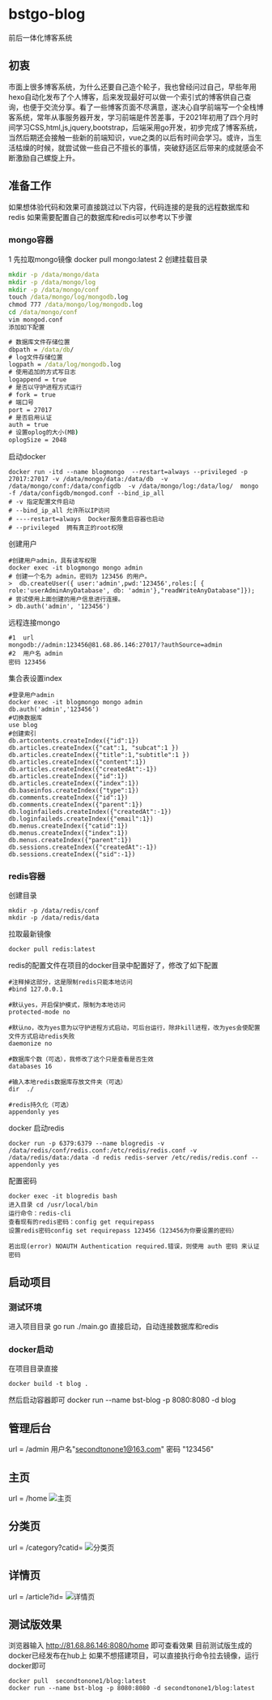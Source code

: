 # bstgo-blog
前后一体化博客系统

## 初衷
市面上很多博客系统，为什么还要自己造个轮子，我也曾经问过自己，早些年用hexo自动化发布了个人博客，后来发现最好可以做一个索引式的博客供自己查询，也便于交流分享。看了一些博客页面不尽满意，遂决心自学前端写一个全栈博客系统，常年从事服务器开发，学习前端是件苦差事，于2021年初用了四个月时间学习CSS,html,js,jquery,bootstrap，后端采用go开发，初步完成了博客系统，当然后期还会接触一些新的前端知识，vue之类的以后有时间会学习。或许，当生活枯燥的时候，就尝试做一些自己不擅长的事情，突破舒适区后带来的成就感会不断激励自己螺旋上升。

## 准备工作
如果想体验代码和效果可直接跳过以下内容，代码连接的是我的远程数据库和redis
如果需要配置自己的数据库和redis可以参考以下步骤
###  mongo容器
1 先拉取mongo镜像
docker pull mongo:latest
2 创建挂载目录
``` cmd
mkdir -p /data/mongo/data
mkdir -p /data/mongo/log
mkdir -p /data/mongo/conf
touch /data/mongo/log/mongodb.log
chmod 777 /data/mongo/log/mongodb.log
cd /data/mongo/conf
vim mongod.conf
添加如下配置
```

``` cmd
# 数据库文件存储位置
dbpath = /data/db/
# log文件存储位置
logpath = /data/log/mongodb.log
# 使用追加的方式写日志
logappend = true
# 是否以守护进程方式运行
# fork = true
# 端口号
port = 27017
# 是否启用认证
auth = true
# 设置oplog的大小(MB)
oplogSize = 2048 
```

启动docker
```
docker run -itd --name blogmongo  --restart=always --privileged -p 27017:27017 -v /data/mongo/data:/data/db  -v /data/mongo/conf:/data/configdb  -v /data/mongo/log:/data/log/  mongo  -f /data/configdb/mongod.conf --bind_ip_all  
# -v 指定配置文件启动
# --bind_ip_all 允许所以IP访问
# ----restart=always  Docker服务重启容器也启动
# --privileged  拥有真正的root权限 
```

创建用户
```
#创建用户admin，具有读写权限
docker exec -it blogmongo mongo admin
# 创建一个名为 admin，密码为 123456 的用户。
>  db.createUser({ user:'admin',pwd:'123456',roles:[ { role:'userAdminAnyDatabase', db: 'admin'},"readWriteAnyDatabase"]});
# 尝试使用上面创建的用户信息进行连接。
> db.auth('admin', '123456')
```
   
远程连接mongo
``` 
#1  url
mongodb://admin:123456@81.68.86.146:27017/?authSource=admin
#2  用户名 admin
密码 123456
```

集合表设置index

```
#登录用户admin
docker exec -it blogmongo mongo admin
db.auth('admin','123456')
#切换数据库
use blog
#创建索引
db.artcontents.createIndex({"id":1})
db.articles.createIndex({"cat":1, "subcat":1 })
db.articles.createIndex({"title":1,"subtitle":1 })
db.articles.createIndex({"content":1})
db.articles.createIndex({"createdAt":-1})
db.articles.createIndex({"id":1})
db.articles.createIndex({"index":1})
db.baseinfos.createIndex({"type":1})
db.comments.createIndex({"id":1})
db.comments.createIndex({"parent":1})
db.loginfaileds.createIndex({"createdAt":-1})
db.loginfaileds.createIndex({"email":1})
db.menus.createIndex({"catid":1})
db.menus.createIndex({"index":1})
db.menus.createIndex({"parent":1})
db.sessions.createIndex({"createdAt":-1})
db.sessions.createIndex({"sid":-1})
```

###  redis容器

创建目录
```
mkdir -p /data/redis/conf
mkdir -p /data/redis/data
```

拉取最新镜像
```
docker pull redis:latest
```

redis的配置文件在项目的docker目录中配置好了，修改了如下配置

```
#注释掉这部分，这是限制redis只能本地访问
#bind 127.0.0.1 

#默认yes，开启保护模式，限制为本地访问
protected-mode no 

#默认no，改为yes意为以守护进程方式启动，可后台运行，除非kill进程，改为yes会使配置文件方式启动redis失败
daemonize no

#数据库个数（可选），我修改了这个只是查看是否生效
databases 16

#输入本地redis数据库存放文件夹（可选）
dir  ./ 

#redis持久化（可选）
appendonly yes 
```

docker 启动redis
```
docker run -p 6379:6379 --name blogredis -v /data/redis/conf/redis.conf:/etc/redis/redis.conf -v /data/redis/data:/data -d redis redis-server /etc/redis/redis.conf --appendonly yes
```

配置密码
```
docker exec -it blogredis bash
进入目录 cd /usr/local/bin
运行命令：redis-cli
查看现有的redis密码：config get requirepass
设置redis密码config set requirepass 123456（123456为你要设置的密码）

若出现(error) NOAUTH Authentication required.错误，则使用 auth 密码 来认证密码
```
## 启动项目
### 测试环境
进入项目目录 go run ./main.go 直接启动，自动连接数据库和redis
### docker启动
在项目目录直接 
```
docker build -t blog .
``` 
然后启动容器即可
docker run --name bst-blog -p 8080:8080 -d blog

## 管理后台
url = /admin
用户名"secondtonone1@163.com"
密码 "123456"

## 主页
url = /home
![主页](./demopic/2.png)
## 分类页
url = /category?catid=
![分类页](./demopic/3.png)
## 详情页
url = /article?id=
![详情页](./demopic/1.png)
## 测试版效果

浏览器输入
http://81.68.86.146:8080/home
即可查看效果
目前测试版生成的docker已经发布在hub上
如果不想搭建项目，可以直接执行命令拉去镜像，运行docker即可
```
docker pull  secondtonone1/blog:latest
docker run --name bst-blog -p 8080:8080 -d secondtonone1/blog:latest
```